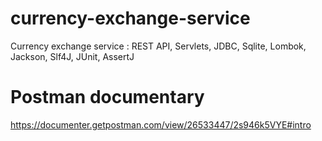 # currency-exchange-service
Currency exchange service : REST API, Servlets, JDBC, Sqlite, Lombok, Jackson, Slf4J, JUnit, AssertJ

# Postman documentary
https://documenter.getpostman.com/view/26533447/2s946k5VYE#intro
